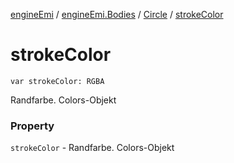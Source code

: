 [engineEmi](../../index.md) / [engineEmi.Bodies](../index.md) / [Circle](index.md) / [strokeColor](./stroke-color.md)

# strokeColor

`var strokeColor: RGBA`

Randfarbe. Colors-Objekt

### Property

`strokeColor` - Randfarbe. Colors-Objekt